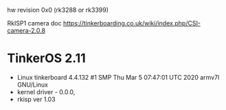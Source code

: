 hw revision 0x0 (rk3288 or rk3399)

RkISP1 camera doc
https://tinkerboarding.co.uk/wiki/index.php/CSI-camera-2.0.8

# TinkerOS 2.11

 - Linux tinkerboard 4.4.132 #1 SMP Thu Mar 5 07:47:01 UTC 2020 armv7l GNU/Linux
 - kernel driver - 0.0.0, 
 - rkisp ver 1.03

